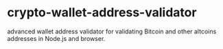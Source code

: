 # crypto-wallet-address-validator
advanced wallet address validator for validating Bitcoin and other altcoins addresses in Node.js and browser.

